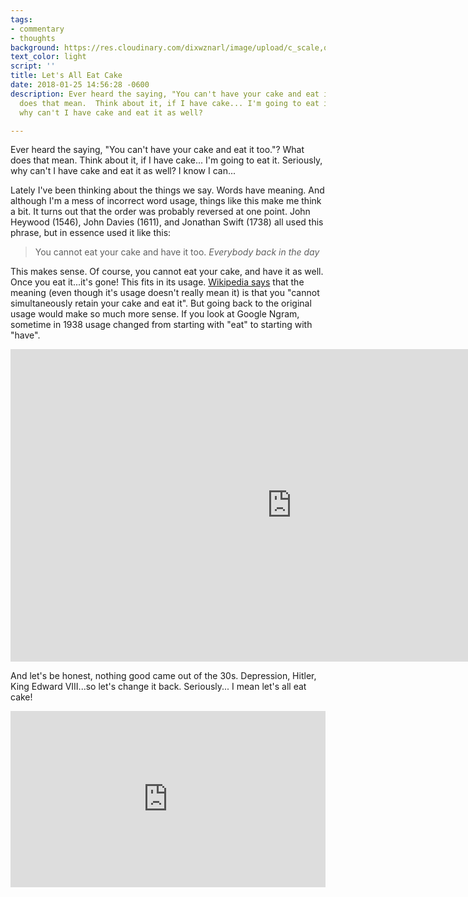 ```yaml
---
tags:
- commentary
- thoughts
background: https://res.cloudinary.com/dixwznarl/image/upload/c_scale,q_auto:eco,w_2048/v1513568977/notebook/pretty-cake.jpg
text_color: light
script: ''
title: Let's All Eat Cake
date: 2018-01-25 14:56:28 -0600
description: Ever heard the saying, "You can't have your cake and eat it too."?  What
  does that mean.  Think about it, if I have cake... I'm going to eat it.  Seriously,
  why can't I have cake and eat it as well?

---
```

Ever heard the saying, "You can't have your cake and eat it too."?  What does that mean.  Think about it, if I have cake... I'm going to eat it.  Seriously, why can't I have cake and eat it as well? I know I can...

Lately I've been thinking about the things we say.  Words have meaning.  And although I'm a mess of incorrect word usage, things like this make me think a bit.  It turns out that the order was probably reversed at one point.  John Heywood (1546), John Davies (1611), and Jonathan Swift (1738) all used this phrase, but in essence used it like this:

> You cannot eat your cake and have it too. 
> <cite>Everybody back in the day</cite>

This makes sense.  Of course, you cannot eat your cake, and have it as well.  Once you eat it...it's gone!  This fits in its usage.  [Wikipedia says](https://en.wikipedia.org/wiki/You_can%27t_have_your_cake_and_eat_it "you can't have your cake and eat it") that the meaning (even though it's usage doesn't really mean it) is that you "cannot simultaneously retain your cake and eat it".   But going back to the original usage would make so much more sense.  If you look at Google Ngram, sometime in 1938 usage changed from starting with "eat" to starting with "have".

<iframe name="ngram_chart" src="https://books.google.com/ngrams/interactive_chart?content=eat+your+cake+and+have%2C+have+your+cake+and+eat&year_start=1800&year_end=2000&corpus=0&smoothing=3&direct_url=t1%3B%2Ceat%20your%20cake%20and%20have%3B%2Cc0%3B.t1%3B%2Chave%20your%20cake%20and%20eat%3B%2Cc0" width=900 height=500 marginwidth=0 marginheight=0 hspace=0 vspace=0 frameborder=0 scrolling=no></iframe>

And let's be honest, nothing good came out of the 30s.  Depression, Hitler, King Edward VIII...so let's change it back.  Seriously... I mean let's all eat cake!

<p><div style="width:100%;height:0;padding-bottom:56%;position:relative;"><iframe src="https://giphy.com/embed/QyJ7bL3HDN57jxABky" width="100%" height="100%" style="position:absolute" frameBorder="0" class="giphy-embed" allowFullScreen></iframe></div></p>